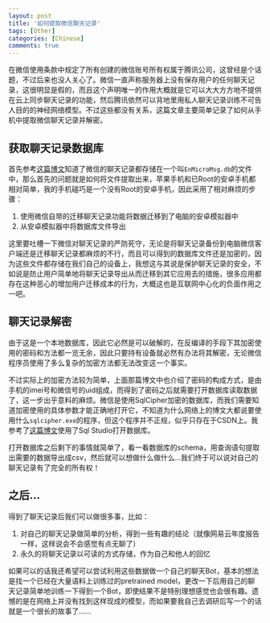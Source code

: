 ```yaml
---
layout: post
title: '如何提取微信聊天记录'
tags: [Other]
categories: [Chinese]
comments: true
---
```


在微信使用条款中规定了所有创建的微信账号所有权属于腾讯公司，这曾经是个话题，不过后来也没人关心了。微信一直声称服务器上没有保存用户的任何聊天记录，这很明显是假的，而且这个声明唯一的作用大概就是它可以大大方方地不提供在云上同步聊天记录的功能，然后腾讯依然可以背地里用私人聊天记录训练不可告人目的的神经网络模型。不过这些都没有关系，这篇文章主要简单记录了如何从手机中提取微信聊天记录并解密。

## 获取聊天记录数据库

首先参考[这篇博文](https://bg3iqs.com/security/406/)知道了微信的聊天记录都存储在一个叫`EnMicroMsg.db`的文件中，那么首先的问题就是如何将文件提取出来，苹果手机和已Root的安卓手机都相对简单，我的手机碰巧是一个没有Root的安卓手机，因此采用了相对麻烦的步骤：

1. 使用微信自带的迁移聊天记录功能将数据迁移到了电脑的安卓模拟器中
2. 从安卓模拟器中将数据库文件导出

这里要吐槽一下微信对聊天记录的严防死守，无论是将聊天记录备份到电脑微信客户端还是迁移聊天记录都麻烦的不行，而且可以得到的数据库文件还是加密的，因为这些文件都存储在我们自己的设备上，我想这与其说是保护聊天记录的安全，不如说是防止用户简单地将聊天记录导出从而迁移到其它应用去的措施，很多应用都存在这种恶心的增加用户迁移成本的行为，大概这也是互联网中心化的负面作用之一吧。

## 聊天记录解密

由于这是一个本地数据库，因此它必然是可以破解的，在反编译的手段下其加密使用的密码和方法都一览无余，因此只要持有设备就必然有办法将其解密，无论微信程序员使用了多么复杂的加密方法都无法改变这一个事实。

不过实际上的加密方法较为简单，上面那篇博文中也介绍了密码的构成方式，是由手机的imei号和微信号的uid组成，而得到了密码之后就需要打开数据库读取数据了，这一步出乎意料的麻烦。微信是使用SqlCipher加密的数据库，而我们需要知道加密使用的具体参数才能正确地打开它，不知道为什么网络上的博文大都说要使用什么`sqlcipher.exe`的程序，但这个程序并不正规，似乎只存在于CSDN上。我参考了[这篇博文](https://juejin.im/post/5e52aa026fb9a07cb345e530)使用了Sql Studio打开数据库。

打开数据库之后剩下的事情就简单了，看一看数据库的schema，用查询语句提取出需要的数据导出成csv，然后就可以想做什么做什么...我们终于可以说对自己的聊天记录有了完全的所有权！

## 之后...

得到了聊天记录后我们可以做很多事，比如：

1. 对自己的聊天记录做简单的分析，得到一些有趣的结论（就像网易云年度报告一样，这样说会不会感觉有点无聊了）
2. 永久的将聊天记录以可读的方式存储，作为自己和他人的回忆

如果可以的话我还希望可以尝试利用这些数据做一个自己的聊天Bot，基本的想法是找一个已经在大量语料上训练过的pretrained model，更改一下后用自己的聊天记录简单地训练一下得到一个Bot，即使结果不是特别理想感觉也会很有趣。遗憾的是在网络上并没有找到这样现成的模型，而如果要我自己去调研后写一个的话就是一个很长的故事了......
